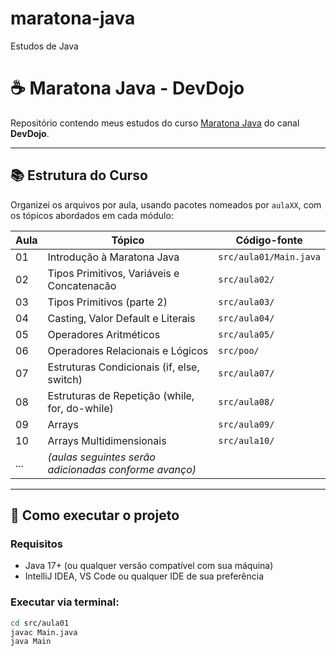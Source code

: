 # maratona-java
Estudos de Java
# ☕ Maratona Java - DevDojo

Repositório contendo meus estudos do curso [Maratona Java](https://www.youtube.com/playlist?list=PL62G310vn6nFIsOCC0H-C2infYgwm8SWW) do canal **DevDojo**.

---

## 📚 Estrutura do Curso

Organizei os arquivos por aula, usando pacotes nomeados por `aulaXX`, com os tópicos abordados em cada módulo:

| Aula | Tópico                                                | Código-fonte         |
|------|--------------------------------------------------------|-----------------------|
| 01   | Introdução à Maratona Java                            | `src/aula01/Main.java` |
| 02   | Tipos Primitivos, Variáveis e Concatenacão            | `src/aula02/`         |
| 03   | Tipos Primitivos (parte 2)                            | `src/aula03/`         |
| 04   | Casting, Valor Default e Literais                     | `src/aula04/`         |
| 05   | Operadores Aritméticos                                | `src/aula05/`         |
| 06   | Operadores Relacionais e Lógicos                      | `src/poo/`         |
| 07   | Estruturas Condicionais (if, else, switch)            | `src/aula07/`         |
| 08   | Estruturas de Repetição (while, for, do-while)        | `src/aula08/`         |
| 09   | Arrays                                                 | `src/aula09/`         |
| 10   | Arrays Multidimensionais                              | `src/aula10/`         |
| ...  | *(aulas seguintes serão adicionadas conforme avanço)* |                       |

---

## 🚀 Como executar o projeto

### Requisitos
- Java 17+ (ou qualquer versão compatível com sua máquina)
- IntelliJ IDEA, VS Code ou qualquer IDE de sua preferência

### Executar via terminal:
```bash
cd src/aula01
javac Main.java
java Main

